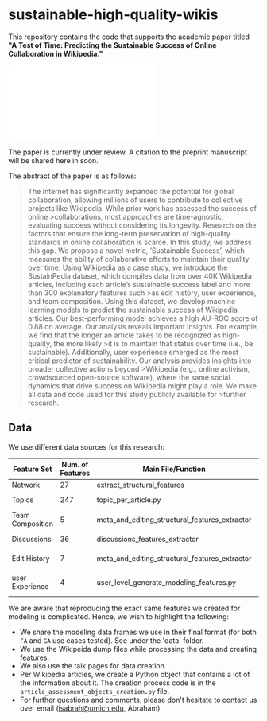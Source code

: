 # sustainable-high-quality-wikis

This repository contains the code that supports the academic paper titled **"A Test of Time: Predicting the Sustainable Success of Online Collaboration in Wikipedia."**

![Example Image](article_lifecycle_example_for_latex.pdf)

The paper is currently under review. A citation to the preprint manuscript will be shared here in soon.

The abstract of the paper is as follows:<br/>
>The Internet has significantly expanded the potential for global collaboration, allowing millions of users to contribute to collective projects like Wikipedia. While prior work has assessed the success of online >collaborations, most approaches are time-agnostic, evaluating success without considering its longevity.
>Research on the factors that ensure the long-term preservation of high-quality standards in online collaboration is scarce.
>In this study, we address this gap. We propose a novel metric, ‘Sustainable Success’, which measures the ability of collaborative efforts to maintain their quality over time.
>Using Wikipedia as a case study, we introduce the SustainPedia dataset, which compiles data from over 40K Wikipedia articles, including each article’s sustainable success label and more than 300 explanatory features such >as edit history, user experience, and team composition.
>Using this dataset, we develop machine learning models to predict the sustainable success of Wikipedia articles.
>Our best-performing model achieves a high AU-ROC score of 0.88 on average. Our analysis reveals important insights. For example, we find that the longer an article takes to be recognized as high-quality, the more likely >it is to maintain that status over time (i.e., be sustainable). Additionally, user experience emerged as the most critical predictor of sustainability. Our analysis provides insights into broader collective actions beyond >Wikipedia (e.g., online activism, crowdsourced open-source software), where the same social dynamics that drive success on Wikipedia might play a role. We make all data and code used for this study publicly available for >further research.

## Data
We use different data sources for this research:

| Feature Set      | Num. of Features | Main File/Function                             | Comments                                                                 |
|------------------|------------------|------------------------------------------------|--------------------------------------------------------------------------|
| Network          | 27               | extract_structural_features                    |                                                                          |
| Topics           | 247              | topic_per_article.py                           | Talk pages content has to be first downloaded                            |
| Team Composition | 5                | meta_and_editing_structural_features_extractor | Row 3, Cell 4                                                            |
| Discussions      | 36               | discussions_features_extractor                 | DL predictions are created using the 'talkpages_text_prediction.py' code |
| Edit History     | 7                | meta_and_editing_structural_features_extractor | The Was-a-Good-Article feature is imported in a different code           |
| user Experience  | 4                | user_level_generate_modeling_features.py       | The 'user_level_generate_credit_features.py' code has to run first       |

We are aware that reproducing the exact same features we created for modeling is complicated. Hence, we wish to highlight the following:

* We share the modeling data frames we use in their final format (for both `FA` and `GA` use cases tested). See under the 'data' folder.
* We use the Wikipeida dump files while processing the data and creating features.
* We also use the talk pages for data creation.
* Per Wikipedia articles, we create a Python object that contains a lot of the information about it. The creation process code is in the `article_assessment_objects_creation.py` file.
* For further questions and comments, please don't hesitate to contact us over email (isabrah@umich.edu, Abraham).
